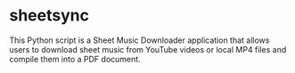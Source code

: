 # sheetsync
This Python script is a Sheet Music Downloader application that allows users to download sheet music from YouTube videos or local MP4 files and compile them into a PDF document.
